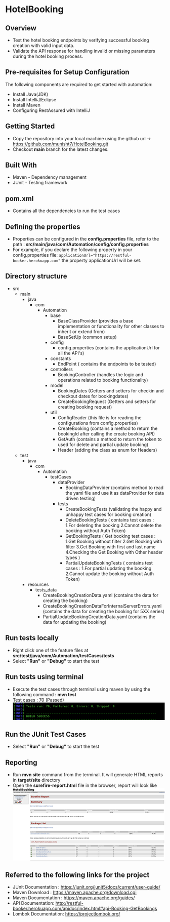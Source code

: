 # HotelBooking

## Overview
* Test the hotel booking endpoints by verifying successful booking creation with valid input data.
* Validate the API response for handling invalid or missing parameters during the hotel booking process.

## Pre-requisites for Setup Configuration
The following components are required to get started with automation:
* Install Java(JDK)
* Install IntelliJ/Eclipse
* Install Maven
* Configuring RestAssured with IntelliJ

## Getting Started
* Copy the repository into your local machine using the github url -> https://github.com/munisht7/HotelBooking.git
* Checkout **main** branch for the latest changes.

## Built With
* Maven - Dependency management
* JUnit - Testing framework

## pom.xml
* Contains all the dependencies to run the test cases

## Defining the properties
* Properties can be configured in the **config.properties** file, refer to the path : **src/main/java/com/Automation/config/config.properties**
* For example, if you declare the following property in your config.properties file:
  `applicationUrl="https://restful-booker.herokuapp.com"`
  the property applicationUrl will be set.

## Directory structure
* src
   - main
     - java
       - com
         - Automation
           - base
             - BaseClassProvider (provides a base implementation or functionality for other classes to inherit or extend from)
             - BaseSetUp  (common setup)
           - config
             - config.properties (contains the applicationUrl for all the API's)
           - constants
             - EndPoint ( contains the endpoints to be tested)
           - controllers
             - BookingController (handles the logic and operations related to booking functionality)
           - model
             - BookingDates (Getters and setters for checkin and checkout dates for bookingdates)
             - CreateBookingRequest (Getters and setters for creating booking request)
           - util
             - ConfigReader (this file is for reading the configurations from config.properties)
             - CreateBooking (contains a method to return the bookingId after calling the create booking API)
             - GetAuth (contains a method to return the token to used for delete and partial update booking)
             - Header (adding the class as enum for Headers)
   - test
     - java
       - com
         - Automation
           - testCases
             - dataProvider
               - BookingDataProvider (contains method to read the yaml file and use it as dataProvider for data driven testing)
             - tests
               - CreateBookingTests (validating the happy and unhappy test cases for booking creation)
               - DeleteBookingTests ( contains test cases : 1.For deleting the booking  2.Cannot delete the booking without Auth Token)
               - GetBookingTests ( Get booking test cases : 1.Get Booking without filter 2.Get Booking with filter 3.Get Booking with first and last name 4.Checking the Get Booking with Other header types )
               - PartialUpdateBookingTests ( contains test cases : 1.For partial updating the booking  2.Cannot update the booking without Auth Token)
     - resources
       - tests_data
         - CreateBookingCreationData.yaml (contains the data for creating the booking)
         - CreateBookingCreationDataForInternalServerErrors.yaml (contains the data for creating the booking for 5XX series)
         - PartialUpdateBookingCreationData.yaml (contains the data for updating the booking)

## Run tests locally
* Right click one of the feature files at **src/test/java/com/Automation/testCases/tests**
* Select **"Run"** or **"Debug"** to start the test

## Run tests using terminal
* Execute the test cases through terminal using maven by using the following command : **mvn test**
* Test cases : 70 (Passed)
![](BuildSuccess.png)

## Run the JUnit Test Cases
* Select **"Run"** or **"Debug"** to start the test

## Reporting
* Run **mvn site** command from the terminal. It will generate HTML reports in **target/site** directory
* Open the **surefire-report.html** file in the browser, report will look like
![](Report.png)

## Referred to the following links for the project

* JUnit Documentation : https://junit.org/junit5/docs/current/user-guide/
* Maven Download : https://maven.apache.org/download.cgi
* Maven Documentation : https://maven.apache.org/guides/
* API Documentation: http://restful-booker.herokuapp.com/apidoc/index.html#api-Booking-GetBookings
* Lombok Documentation: https://projectlombok.org/

